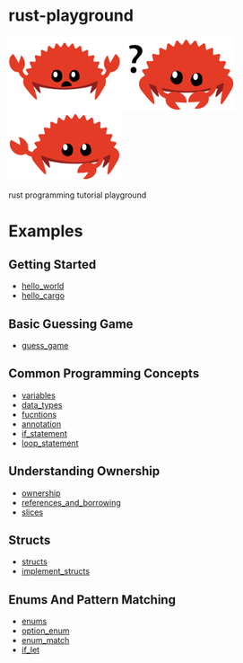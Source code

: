 # rust-playground

<a>
  <img src="./@readme_assets/panics.svg" alt="drawing" width="200"/>
  <img src="./@readme_assets/does_not_compile.svg" alt="drawing" width="200"/>
  <img src="./@readme_assets/not_desired_behavior.svg" alt="drawing" width="200"/>
</a>

rust programming tutorial playground 


# Examples

## Getting Started  
- [hello_world](./hello_world/main.rs)  
- [hello_cargo](./hello_cargo/src/main.rs)  

## Basic Guessing Game
- [guess_game](./guess_game/src/main.rs)  

## Common Programming Concepts
- [variables](./variables/src/main.rs)  
- [data_types](./data_type/src/main.rs)  
- [fucntions](./fucntions/src/main.rs)  
- [annotation](https://github.com/mousedoc/rust-playground/blob/main/annotation/src/main.rs)  
- [if_statement](./if_statement/src/main.rs)  
- [loop_statement](./loop_statement/src/main.rs) 

## Understanding Ownership
- [ownership](./ownership/src/main.rs)  
- [references_and_borrowing](./references_and_borrowing/src/main.rs)  
- [slices](./slices/src/main.rs)  

## Structs
- [structs](./ownership/src/main.rs)  
- [implement_structs](./implement_structs/src/main.rs)

## Enums And Pattern Matching
- [enums](./enums/src/main.rs)
- [option_enum](./option_enum/src/main.rs)
- [enum_match](./enum_match/src/main.rs)
- [if_let](./if_let/src/main.rs)

